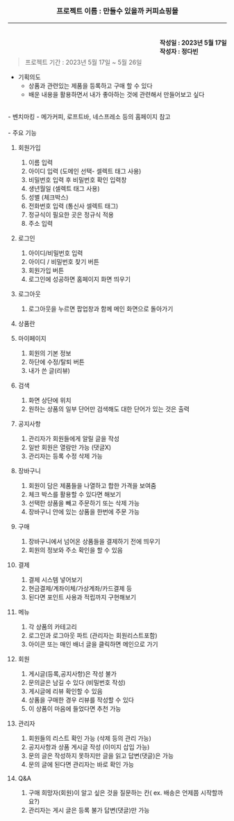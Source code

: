 <div style="text-align: center "><h3>프로젝트 이름 : 만들수 있을까 커피쇼핑몰</h3> </div>

-------------------------

<div style="float: right"><h4>작성일 : 2023년 5월 17일<br>작성자 : 정다빈</h4></div><br><br><br>





> 프로젝트 기간 : 2023년 5월 17일 ~ 5월 26일<br>

- 기획의도 
  - 상품과 관련있는 제품을 등록하고 구매 할 수 있다
  - 배운 내용을 활용하면서 내가 좋아하는 것에 관련해서 만들어보고 싶다
<br>
- 벤치마킹
  - 메가커피, 로프트바, 네스프레소 등의 홈페이지 참고 <br>
  
<br>
- 주요 기능

1) 회원가입 
   1. 이름 입력
   2. 아이디 입력 (도메인 선택- 셀렉트 태그 사용)
   3. 비밀번호 입력 후 비밀번호 확인 입력창
   4. 생년월일 (셀렉트 태그 사용)
   5. 성별 (체크박스)
   6. 전화번호 입력 (통신사 셀렉트 태그)
   7. 정규식이 필요한 곳은 정규식 적용
   8. 주소 입력 <br>


2) 로그인
   1. 아이디/비밀번호 입력
   2. 아이디 / 비밀번호 찾기 버튼
   3. 회원가입 버튼
   4. 로그인에 성공하면 홈페이지 화면 띄우기 <br>
   
    
3) 로그아웃
   1. 로그아웃을 누르면 팝업창과 함께 메인 화면으로 돌아가기 <br>
   

4) 상품란
   <br>

5) 마이페이지
   1. 회원의 기본 정보
   2. 하단에 수정/탈퇴 버튼
   3. 내가 쓴 글(리뷰) <br>
   
    
6) 검색
   1. 화면 상단에 위치
   2. 원하는 상품의 일부 단어만 검색해도 대한 단어가 있는 것은 출력 <br>
   
    
7) 공지사항
   1. 관리자가 회원들에게 알릴 글을 작성
   2. 일반 회원은 열람만 가능 (댓글X)
   3. 관리자는 등록 수정 삭제 가능 <br>
   

8) 장바구니
   1. 회원이 담은 제품들을 나열하고 합한 가격을 보여줌
   2. 체크 박스를 활용할 수 있다면 해보기
   3. 선택한 상품을 빼고 주문하기 또는 삭제 가능
   4. 장바구니 안에 있는 상품을 한번에 주문 가능 <br>
   

9) 구매
   1. 장바구니에서 넘어온 상품들을 결제하기 전에 띄우기
   2. 회원의 정보와 주소 확인을 할 수 있음 <br>
   

10) 결제
    1. 결제 시스템 넣어보기
    2. 현금결제/계좌이체/가상계좌/카드결제 등
    3. 된다면 포인트 사용과 적립까지 구현해보기 <br>
    
    
11) 메뉴
    1. 각 상품의 카테고리
    2. 로그인과 로그아웃 파트 (관리자는 회원리스트포함)
    3. 아이콘 또는 매인 배너 글을 클릭하면 메인으로 가기 <br>
    

12) 회원
    1. 게시글(등록,공지사항)은 작성 불가
    2. 문의글은 남길 수 있다 (비밀번호 작성)
    3. 게시글에 리뷰 확인할 수 있음
    4. 상품을 구매한 경우 리뷰를 작성할 수 있다
    5. 이 상품이 마음에 들었다면 추천 가능 <br>
    
    
13) 관리자
    1. 회원들의 리스트 확인 가능 (삭제 등의 관리 가능)
    2. 공지사항과 상품 게시글 작성 (이미지 삽입 가능)
    3. 문의 글은 작성하지 못하지만 글을 읽고 답변(댓글)은 가능
    4. 문의 글에 된다면 관리자는 바로 확인 가능 <br>
    
    
14) Q&A
    1. 구매 희망자(회원)이 알고 싶은 것을 질문하는 칸( ex. 배송은 언제쯤 시작할까요?)
    2. 관리자는 게시 글은 등록 불가 답변(댓글)만 가능

